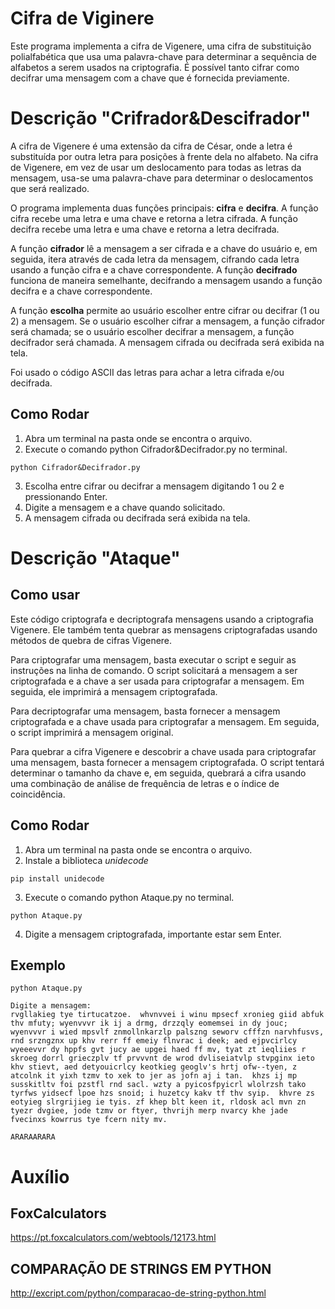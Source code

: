 # Cifra de Viginere
Este programa implementa a cifra de Vigenere, uma cifra de substituição polialfabética que usa uma palavra-chave para determinar a sequência de alfabetos a serem usados na criptografia. É possível tanto cifrar como decifrar uma mensagem com a chave que é fornecida previamente.

# Descrição "Crifrador&Descifrador"
A cifra de Vigenere é uma extensão da cifra de César, onde a letra é substituída por outra letra para posições à frente dela no alfabeto. Na cifra de Vigenere, em vez de usar um deslocamento para todas as letras da mensagem, usa-se uma palavra-chave para determinar o deslocamentos que será realizado.

O programa implementa duas funções principais: **cifra** e **decifra**. A função cifra recebe uma letra e uma chave e retorna a letra cifrada. A função decifra recebe uma letra e uma chave e retorna a letra decifrada.

A função **cifrador** lê a mensagem a ser cifrada e a chave do usuário e, em seguida, itera através de cada letra da mensagem, cifrando cada letra usando a função cifra e a chave correspondente. A função **decifrado** funciona de maneira semelhante, decifrando a mensagem usando a função decifra e a chave correspondente.

A função **escolha** permite ao usuário escolher entre cifrar ou decifrar (1 ou 2) a mensagem. Se o usuário escolher cifrar a mensagem, a função cifrador será chamada; se o usuário escolher decifrar a mensagem, a função decifrador será chamada. A mensagem cifrada ou decifrada será exibida na tela.

Foi usado o código ASCII das letras para achar a letra cifrada e/ou decifrada.

## Como Rodar
1. Abra um terminal na pasta onde se encontra o arquivo.
2. Execute o comando python Cifrador&Decifrador.py no terminal.
```
python Cifrador&Decifrador.py
```
3. Escolha entre cifrar ou decifrar a mensagem digitando 1 ou 2 e pressionando Enter.
4. Digite a mensagem e a chave quando solicitado.
5. A mensagem cifrada ou decifrada será exibida na tela.

# Descrição "Ataque"
## Como usar
Este código criptografa e decriptografa mensagens usando a criptografia Vigenere. Ele também tenta quebrar as mensagens criptografadas usando métodos de quebra de cifras Vigenere.

Para criptografar uma mensagem, basta executar o script e seguir as instruções na linha de comando. O script solicitará a mensagem a ser criptografada e a chave a ser usada para criptografar a mensagem. Em seguida, ele imprimirá a mensagem criptografada.

Para decriptografar uma mensagem, basta fornecer a mensagem criptografada e a chave usada para criptografar a mensagem. Em seguida, o script imprimirá a mensagem original.

Para quebrar a cifra Vigenere e descobrir a chave usada para criptografar uma mensagem, basta fornecer a mensagem criptografada. O script tentará determinar o tamanho da chave e, em seguida, quebrará a cifra usando uma combinação de análise de frequência de letras e o índice de coincidência.

## Como Rodar
1. Abra um terminal na pasta onde se encontra o arquivo.
2. Instale a biblioteca *unidecode*
```
pip install unidecode
```
3. Execute o comando python Ataque.py no terminal.
```
python Ataque.py
```
4. Digite a mensagem criptografada, importante estar sem Enter.

## Exemplo
```
python Ataque.py
```
```
Digite a mensagem: 
rvgllakieg tye tirtucatzoe.  whvnvvei i winu mpsecf xronieg giid abfuk thv mfuty; wyenvvvr ik ij a drmg, drzzqly eomemsei in dy jouc; wyenvvvr i wied mpsvlf znmollnkarzlp palszng seworv cfffzn narvhfusvs, rnd srzngznx up khv rerr ff emeiy flnvrac i deek; aed ejpvcirlcy wyeeevvr dy hppfs gvt jucy ae upgei haed ff mv, tyat zt ieqliies r skroeg dorrl grieczplv tf prvvvnt de wrod dvliseiatvlp stvpginx ieto khv stievt, aed detyouicrlcy keotkieg geoglv's hrtj ofw--tyen, z atcolnk it yixh tzmv to xek to jer as jofn aj i tan.  khzs ij mp susskitltv foi pzstfl rnd sacl. wzty a pyicosfpyicrl wlolrzsh tako tyrfws yidsecf lpoe hzs snoid; i huzetcy kakv tf thv syip.  khvre zs eotyieg slrgrijieg ie tyis. zf khep blt keen it, rldosk acl mvn zn tyezr dvgiee, jode tzmv or ftyer, thvrijh merp nvarcy khe jade fvecinxs kowrrus tye fcern nity mv.
```
```
ARARAARARA
```

# Auxílio
## FoxCalculators
https://pt.foxcalculators.com/webtools/12173.html
## COMPARAÇÃO DE STRINGS EM PYTHON
http://excript.com/python/comparacao-de-string-python.html